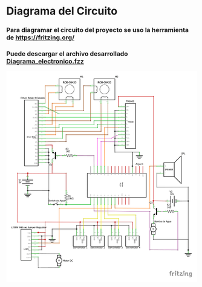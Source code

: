 # Diagrama del Circuito
### Para diagramar el circuito del proyecto se uso la herramienta de https://fritzing.org/ 
### Puede descargar el archivo desarrollado [Diagrama_electronico.fzz](https://github.com/WilberRojas/IoT_Dosificador/blob/main/Diagrama_electronico.fzz?raw=true)

![alt text](https://github.com/WilberRojas/IoT_Dosificador/blob/main/Circuito.png)
